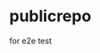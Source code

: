 # publicrepo
for e2e test









































































































































































































































































































































































































































































































































































































































































































































































































































































































































































































































































































































































































































































































































































































































































































































































































































































































































































































































